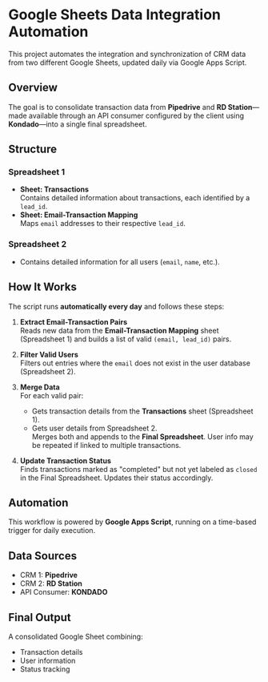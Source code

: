 # Google Sheets Data Integration Automation

This project automates the integration and synchronization of CRM data from two different Google Sheets, updated daily via Google Apps Script.

## Overview

The goal is to consolidate transaction data from **Pipedrive** and **RD Station**—made available through an API consumer configured by the client using **Kondado**—into a single final spreadsheet.

## Structure

### Spreadsheet 1
- **Sheet: Transactions**  
  Contains detailed information about transactions, each identified by a `lead_id`.
- **Sheet: Email-Transaction Mapping**  
  Maps `email` addresses to their respective `lead_id`.

### Spreadsheet 2
- Contains detailed information for all users (`email`, `name`, etc.).

##  How It Works

The script runs **automatically every day** and follows these steps:

1. **Extract Email-Transaction Pairs**  
   Reads new data from the **Email-Transaction Mapping** sheet (Spreadsheet 1) and builds a list of valid `(email, lead_id)` pairs.

2. **Filter Valid Users**  
   Filters out entries where the `email` does not exist in the user database (Spreadsheet 2).

3. **Merge Data**  
   For each valid pair:
   - Gets transaction details from the **Transactions** sheet (Spreadsheet 1).
   - Gets user details from Spreadsheet 2.  
   Merges both and appends to the **Final Spreadsheet**. User info may be repeated if linked to multiple transactions.

4. **Update Transaction Status**  
   Finds transactions marked as "completed" but not yet labeled as `closed` in the Final Spreadsheet. Updates their status accordingly.

## Automation

This workflow is powered by **Google Apps Script**, running on a time-based trigger for daily execution.

## Data Sources

- CRM 1: **Pipedrive**
- CRM 2: **RD Station**
- API Consumer: **KONDADO**

## Final Output

A consolidated Google Sheet combining:
- Transaction details
- User information
- Status tracking
